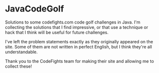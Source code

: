 # JavaCodeGolf
Solutions to some codefights.com code golf challenges in Java. I'm collecting the solutions that I find impressive, or that use a technique or hack that I think will be useful for future challenges.

I've left the problem statements exactly as they originally appeared on the site. Some of them are not written in perfect English, but I think they're all understandable.

Thank you to the CodeFights team for making their site and allowing me to collect these!